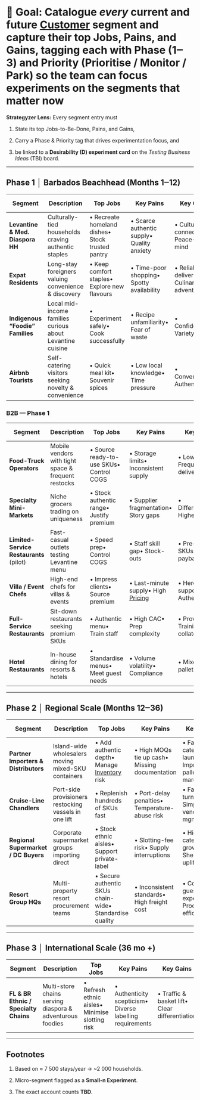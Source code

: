 # **🎯 Goal:** Catalogue *every* current and future [Customer](../ubiquitous-language/glossary.md#customer) segment and capture their **top Jobs, Pains, and Gains**, tagging each with **Phase (1‒3)** and **Priority (Prioritise / Monitor / Park)** so the team can focus experiments on the segments that matter now

**Strategyzer Lens:** Every segment entry must

1. State its top Jobs-to-Be-Done, Pains, and Gains,

2. Carry a Phase & Priority tag that drives experimentation focus, and

3. be linked to a **Desirability (D) experiment card** on the *Testing Business Ideas* (TBI) board.

---

## **Phase 1 │ Barbados Beachhead (Months 1‒12)**

| Segment | Description | Top Jobs | Key Pains | Key Gains | Size & Priority | TBI Card |
| ----- | ----- | ----- | ----- | ----- | ----- | ----- |
| **Levantine & Med. Diaspora HH** | Culturally-tied households craving authentic staples | • Recreate homeland dishes• Stock trusted pantry | • Scarce authentic supply• Quality anxiety | • Cultural connection• Peace-of-mind | ≈ 43 HH • **Prioritise** | 🔗 |
| **Expat Residents** | Long-stay foreigners valuing convenience & discovery | • Keep comfort staples• Explore new flavours | • Time-poor shopping• Spotty availability | • Reliable delivery• Culinary adventure | ≈ 1 000 HH • **Prioritise** | 🔗 |
| **Indigenous “Foodie” Families** | Local mid-income families curious about Levantine cuisine | • Experiment safely• Cook successfully | • Recipe unfamiliarity• Fear of waste | • Confidence• Variety | ≈ 960 HH • **Prioritise** | 🔗 |
| **Airbnb Tourists** | Self-catering visitors seeking novelty & convenience | • Quick meal kit• Souvenir spices | • Low local knowledge• Time pressure | • Convenience• Authenticity | ≈ 2 000 HH[1](https://chatgpt.com/c/68306eee-e300-8006-9054-d2e32e1e1625#user-content-fn-1) • **Monitor** | 🔗 |

### **B2B — Phase 1**

| Segment | Description | Top Jobs | Key Pains | Key Gains | Size & Priority | TBI Card |
| ----- | ----- | ----- | ----- | ----- | ----- | ----- |
| **Food-Truck Operators** | Mobile vendors with tight space & frequent restocks | • Source ready-to-use SKUs• Control COGS | • Storage limits• Inconsistent supply | • Low MOQ• Frequent delivery | 3 accounts (Small-n Experiment)[2](https://chatgpt.com/c/68306eee-e300-8006-9054-d2e32e1e1625#user-content-fn-2) • **Prioritise** | 🔗 |
| **Specialty Mini-Markets** | Niche grocers trading on uniqueness | • Stock authentic range• Justify premium | • Supplier fragmentation• Story gaps | • Differentiation• Higher margin | 15 accounts • **Prioritise** | 🔗 |
| **Limited-Service Restaurants** (pilot) | Fast-casual outlets testing Levantine menu | • Speed prep• Control COGS | • Staff skill gap• Stock-outs | • Pre-prepped SKUs• Quick payback | 5 accounts (pilot) • **Prioritise** | 🔗 |
| **Villa / Event Chefs** | High-end chefs for villas & events | • Impress clients• Source premium | • Last-minute supply• High [Pricing](../ubiquitous-language/glossary.md#pricing) | • Hero-chef support• Authenticity | 6 accounts • **Monitor** | 🔗 |
| **Full-Service Restaurants** | Sit-down restaurants seeking premium SKUs | • Authentic menu• Train staff | • High CAC• Prep complexity | • Provenance• Training collateral | 2 accounts • **Park** | 🔗 |
| **Hotel Restaurants** | In-house dining for resorts & hotels | • Standardise menus• Meet guest needs | • Volume volatility• Compliance | • Mixed-temp pallets• SLAs | 3 accounts • **Park** | 🔗 |

---

## **Phase 2 │ Regional Scale (Months 12‒36)**

| Segment | Description | Top Jobs | Key Pains | Key Gains | Size & Priority | TBI Card |
| ----- | ----- | ----- | ----- | ----- | ----- | ----- |
| **Partner Importers & Distributors** | Island-wide wholesalers moving mixed-SKU containers | • Add authentic depth• Manage [Inventory](../ubiquitous-language/glossary.md#inventory) risk | • High MOQs tie up cash• Missing documentation | • Faster category launch• Improved pallet margin | — accounts • **Prioritise** from M12[3](https://chatgpt.com/c/68306eee-e300-8006-9054-d2e32e1e1625#user-content-fn-3) | 🔗 |
| **Cruise-Line Chandlers** | Port-side provisioners restocking vessels in one lift | • Replenish hundreds of SKUs fast | • Port-delay penalties• Temperature-abuse risk | • Faster turnaround• Simplified vendor mgmt | — accounts • **Park**[3](https://chatgpt.com/c/68306eee-e300-8006-9054-d2e32e1e1625#user-content-fn-3) | 🔗 |
| **Regional Supermarket / DC Buyers** | Corporate supermarket groups importing direct | • Stock ethnic aisles• Support private-label | • Slotting-fee risk• Supply interruptions | • Higher category growth• Shelf-turn uplift | — accounts • **Park**[3](https://chatgpt.com/c/68306eee-e300-8006-9054-d2e32e1e1625#user-content-fn-3) | 🔗 |
| **Resort Group HQs** | Multi-property resort procurement teams | • Secure authentic SKUs chain-wide• Standardise quality | • Inconsistent standards• High freight cost | • Consistent guest experience• Procurement efficiency | — accounts • **Park**[3](https://chatgpt.com/c/68306eee-e300-8006-9054-d2e32e1e1625#user-content-fn-3) | 🔗 |

---

## **Phase 3 │ International Scale (36 mo \+)**

| Segment | Description | Top Jobs | Key Pains | Key Gains | Size & Priority | TBI Card |
| ----- | ----- | ----- | ----- | ----- | ----- | ----- |
| **FL & BR Ethnic / Specialty Chains** | Multi-store chains serving diaspora & adventurous foodies | • Refresh ethnic aisles• Minimise slotting risk | • Authenticity scepticism• Diverse labelling requirements | • Traffic & basket lift• Clear differentiation | — accounts • **Park (Phase 3\)**[3](https://chatgpt.com/c/68306eee-e300-8006-9054-d2e32e1e1625#user-content-fn-3) | 🔗 |

---

## **Footnotes**

1. Based on ≈ 7 500 stays/year → \~2 000 households.

2. Micro-segment flagged as a **Small-n Experiment**.

3. The exact account counts **TBD**.
